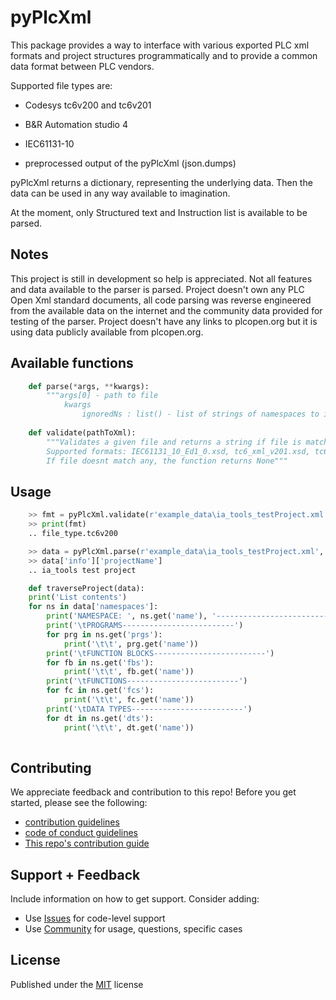# pyPlcXml  

This package provides a way to interface with various exported PLC xml formats and project structures programmatically and to provide a common data format between PLC vendors.  

Supported file types are:

- Codesys tc6v200 and tc6v201

- B&R Automation studio 4

- IEC61131-10

- preprocessed output of the pyPlcXml (json.dumps)

pyPlcXml returns a dictionary, representing the underlying data. Then the data can be used in any way available to imagination.

At the moment, only Structured text and Instruction list is available to be parsed.

## Notes

This project is still in development so help is appreciated. Not all features and data available to the parser is parsed.
Project doesn't own any PLC Open Xml standard documents, all code parsing was reverse engineered from the available data on the internet and the community data provided for testing of the parser.
Project doesn't have any links to plcopen.org but it is using data publicly available from plcopen.org.

## Available functions

``` python
    def parse(*args, **kwargs):
        """args[0] - path to file
            kwargs
                ignoredNs : list() - list of strings of namespaces to ignore"""
    
    def validate(pathToXml):
        """Validates a given file and returns a string if file is matching one of the supported formats.
        Supported formats: IEC61131_10_Ed1_0.xsd, tc6_xml_v201.xsd, tc6_xml_v200.xsd, .json preparsed data, .apj - B&R automation studio project
        If file doesnt match any, the function returns None"""
```

## Usage

```python
    >> fmt = pyPlcXml.validate(r'example_data\ia_tools_testProject.xml')
    >> print(fmt)
    .. file_type.tc6v200

    >> data = pyPlcXml.parse(r'example_data\ia_tools_testProject.xml', ignoredNs = ())
    >> data['info']['projectName']
    .. ia_tools test project

    def traverseProject(data):
    print('List contents')
    for ns in data['namespaces']:
        print('NAMESPACE: ', ns.get('name'), '-------------------------')
        print('\tPROGRAMS-------------------------')
        for prg in ns.get('prgs'):
            print('\t\t', prg.get('name'))
        print('\tFUNCTION BLOCKS-------------------------')
        for fb in ns.get('fbs'):
            print('\t\t', fb.get('name'))
        print('\tFUNCTIONS-------------------------')
        for fc in ns.get('fcs'):
            print('\t\t', fc.get('name'))
        print('\tDATA TYPES-------------------------')
        for dt in ns.get('dts'):
            print('\t\t', dt.get('name'))
            
```

## Contributing

We appreciate feedback and contribution to this repo! Before you get started, please see the following:

- [contribution guidelines](CONTRIBUTING.md)
- [code of conduct guidelines](CODE-OF-CONDUCT.md)
- [This repo's contribution guide](CONTRIBUTING.md)

## Support + Feedback

Include information on how to get support. Consider adding:

- Use [Issues](issues) for code-level support
- Use [Community]() for usage, questions, specific cases

## License

Published under the [MIT](LICENSE) license
